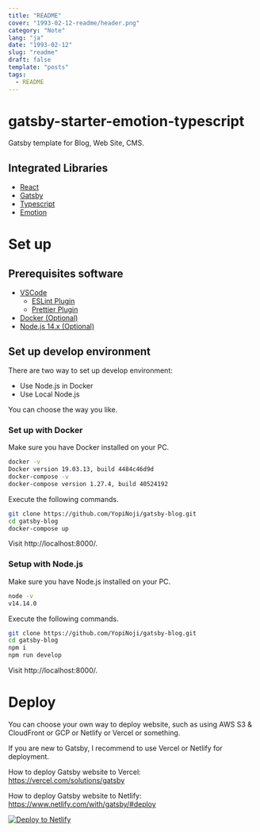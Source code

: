 ```yaml
---
title: "README"
cover: "1993-02-12-readme/header.png"
category: "Note"
lang: "ja"
date: "1993-02-12"
slug: "readme"
draft: false
template: "posts"
tags:
  - README
---
```


# gatsby-starter-emotion-typescript

Gatsby template for Blog, Web Site, CMS.

## Integrated Libraries

- [React](https://reactjs.org/)
- [Gatsby](https://www.gatsbyjs.org/)
- [Typescript](https://www.typescriptlang.org/)
- [Emotion](https://emotion.sh/)

# Set up

## Prerequisites software

- [VSCode](https://code.visualstudio.com/)
  - [ESLint Plugin](https://marketplace.visualstudio.com/items?itemName=dbaeumer.vscode-eslint)
  - [Prettier Plugin](https://marketplace.visualstudio.com/items?itemName=esbenp.prettier-vscode)
- [Docker (Optional)](https://www.docker.com/)
- [Node.js 14.x (Optional)](https://nodejs.org/)

## Set up develop environment

There are two way to set up develop environment:

- Use Node.js in Docker
- Use Local Node.js

You can choose the way you like.

### Set up with Docker

Make sure you have Docker installed on your PC.

```bash
docker -v
Docker version 19.03.13, build 4484c46d9d
docker-compose -v
docker-compose version 1.27.4, build 40524192
```

Execute the following commands.

```bash
git clone https://github.com/YopiNoji/gatsby-blog.git
cd gatsby-blog
docker-compose up
```

Visit http://localhost:8000/.

### Setup with Node.js

Make sure you have Node.js installed on your PC.

```bash
node -v
v14.14.0
```

Execute the following commands.

```bash
git clone https://github.com/YopiNoji/gatsby-blog.git
cd gatsby-blog
npm i
npm run develop
```

Visit http://localhost:8000/.

# Deploy

You can choose your own way to deploy website, such as using AWS S3 & CloudFront or GCP or Netlify or Vercel or something.

If you are new to Gatsby, I recommend to use Vercel or Netlify for deployment.

How to deploy Gatsby website to Vercel:
https://vercel.com/solutions/gatsby

How to deploy Gatsby website to Netlify:
https://www.netlify.com/with/gatsby/#deploy

[![Deploy to Netlify](https://www.netlify.com/img/deploy/button.svg)](https://app.netlify.com/start/deploy?repository=https://github.com/yopinoji/gatsby-starter-emotion-typescript)
